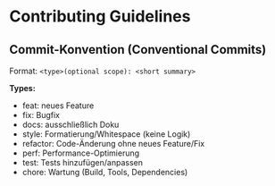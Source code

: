 # Contributing Guidelines

## Commit-Konvention (Conventional Commits)
Format: `<type>(optional scope): <short summary>`

**Types:**  
- feat: neues Feature  
- fix: Bugfix  
- docs: ausschließlich Doku  
- style: Formatierung/Whitespace (keine Logik)  
- refactor: Code-Änderung ohne neues Feature/Fix  
- perf: Performance-Optimierung  
- test: Tests hinzufügen/anpassen  
- chore: Wartung (Build, Tools, Dependencies)

